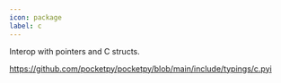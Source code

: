 ```yaml
---
icon: package
label: c
---
```


Interop with pointers and C structs.

https://github.com/pocketpy/pocketpy/blob/main/include/typings/c.pyi